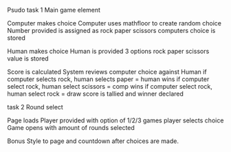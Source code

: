 Psudo
task 1
Main game element

Computer makes choice
    Computer uses mathfloor to create random choice
    Number provided is assigned as rock paper scissors
    computers choice is stored

Human makes choice
    Human is provided 3 options rock paper scissors
    value is stored

Score is calculated
    System reviews computer choice against Human
        if computer selects rock, human selects paper = human wins
        if computer select rock, human select scissors = comp wins
        if computer select rock, human select rock = draw
    score is tallied and winner declared 



task 2
Round select

Page loads
    Player provided with option of 1/2/3 games
        player selects choice
        Game opens with amount of rounds selected

Bonus
Style to page and countdown after choices are made.